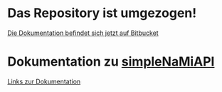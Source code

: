 # Das Repository ist umgezogen!

[Die Dokumentation befindet sich jetzt auf Bitbucket](https://bitbucket.org/Florian_1990/simplenamiapi-doc)

# Dokumentation zu [simpleNaMiAPI](https://github.com/Florian1990/simpleNaMiAPI)

[Links zur Dokumentation](https://github.com/Florian1990/simpleNaMiAPI#funktionsumfang)
